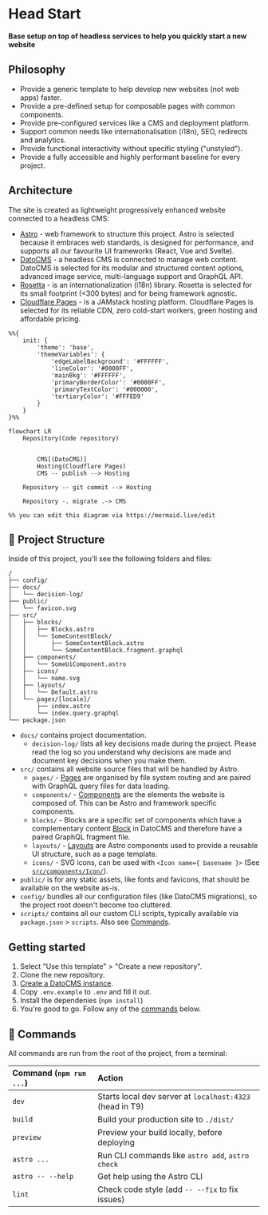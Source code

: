 # Head Start

**Base setup on top of headless services to help you quickly start a new website**

## Philosophy

- Provide a generic template to help develop new websites (not web apps) faster.
- Provide a pre-defined setup for composable pages with common components.
- Provide pre-configured services like a CMS and deployment platform.
- Support common needs like internationalisation (i18n), SEO, redirects and analytics.
- Provide functional interactivity without specific styling ("unstyled").
- Provide a fully accessible and highly performant baseline for every project.

## Architecture

The site is created as lightweight progressively enhanced website connected to a headless CMS:

- [Astro](https://astro.build/) - web framework to structure this project. Astro is selected because it embraces web standards, is designed for performance, and supports all our favourite UI frameworks (React, Vue and Svelte). 
- [DatoCMS](https://www.datocms.com/) - a headless CMS is connected to manage web content. DatoCMS is selected for its modular and structured content options, advanced image service, multi-language support and GraphQL API.
- [Rosetta](https://github.com/lukeed/rosetta) - is an internationalization (i18n) library. Rosetta is selected for its small footprint (<300 bytes) and for being framework agnostic.
- [Cloudflare Pages](https://pages.cloudflare.com/) - is a JAMstack hosting platform. Cloudflare Pages is selected for its reliable CDN, zero cold-start workers, green hosting and affordable pricing.

```mermaid
%%{
    init: {
        'theme': 'base',
        'themeVariables': {
            'edgeLabelBackground': '#FFFFFF',
            'lineColor': '#0000FF',
            'mainBkg': '#FFFFFF',
            'primaryBorderColor': '#0000FF',
            'primaryTextColor': '#000000',
            'tertiaryColor': '#FFFED9'
        }
    }
}%%

flowchart LR
    Repository(Code repository)


        CMS[(DatoCMS)]
        Hosting(Cloudflare Pages)
        CMS -- publish --> Hosting

    Repository -- git commit --> Hosting

    Repository -. migrate .-> CMS

%% you can edit this diagram via https://mermaid.live/edit
```

## 🚀 Project Structure

Inside of this project, you'll see the following folders and files:

```
/
├── config/
├── docs/
│   └── decision-log/
├── public/
│   └── favicon.svg
├── src/
│   ├── blocks/
│   │   ├── Blocks.astro
│   │   └── SomeContentBlock/
│   │       ├── SomeContentBlock.astro
│   │       └── SomeContentBlock.fragment.graphql
│   ├── components/
│   │   └── SomeUiComponent.astro
│   ├── icons/
│   │   └── name.svg
│   ├── layouts/
│   │   └── Default.astro
│   └── pages/[locale]/
│       ├── index.astro
│       └── index.query.graphql
└── package.json
```

- `docs/` contains project documentation.
  - `decision-log/` lists all key decisions made during the project. Please read the log so you understand why decisions are made and document key decisions when you make them.
- `src/` contains all website source files that will be handled by Astro.
  - `pages/` - [Pages](https://docs.astro.build/en/core-concepts/astro-pages/) are organised by file system routing and are paired with GraphQL query files for data loading.
  - `components/` - [Components](https://docs.astro.build/en/core-concepts/astro-components/) are the elements the website is composed of. This can be Astro and framework specific components.
  - `blocks/` - Blocks are a specific set of components which have a complementary content [Block](https://www.datocms.com/docs/content-modelling/blocks) in DatoCMS and therefore have a paired GraphQL fragment file.
  - `layouts/` - [Layouts](https://docs.astro.build/en/core-concepts/layouts/) are Astro components used to provide a reusable UI structure, such as a page template.
  - `icons/` - SVG icons, can be used with `<Icon name={ basename }>` (See [`src/components/Icon/`](src/components/Icon/)).
- `public/` is for any static assets, like fonts and favicons, that should be available on the website as-is.
- `config/` bundles all our configuration files (like DatoCMS migrations), so the project root doesn't become too cluttered.
- `scripts/` contains all our custom CLI scripts, typically available via `package.json` > `scripts`. Also see [Commands](#-commands).

## Getting started

1. Select "Use this template" > "Create a new repository".
2. Clone the new repository.
3. [Create a DatoCMS instance](https://dashboard.datocms.com/personal-account/projects/browse/new).
4. Copy `.env.example` to `.env` and fill it out.
5. Install the dependenies (`npm install`)
6. You're good to go. Follow any of the [commands](#commands) below.

## 🧞 Commands

All commands are run from the root of the project, from a terminal:

| Command (`npm run ...`) | Action                                          
|:------------------------| :-----------------------------------------------
| `dev`                   | Starts local dev server at `localhost:4323` (head in T9)
| `build`                 | Build your production site to `./dist/`
| `preview`               | Preview your build locally, before deploying
| `astro ...`             | Run CLI commands like `astro add`, `astro check`
| `astro -- --help`       | Get help using the Astro CLI
| `lint`                  | Check code style (add `-- --fix` to fix issues)
